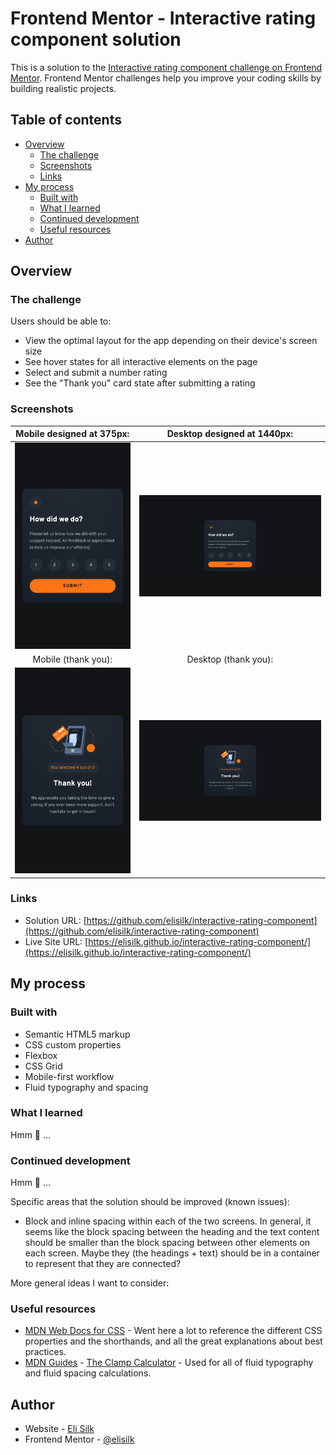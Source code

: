 # Frontend Mentor - Interactive rating component solution

This is a solution to the [Interactive rating component challenge on Frontend Mentor](https://www.frontendmentor.io/challenges/interactive-rating-component-koxpeBUmI). Frontend Mentor challenges help you improve your coding skills by building realistic projects.

## Table of contents

- [Overview](#overview)
  - [The challenge](#the-challenge)
  - [Screenshots](#screenshots)
  - [Links](#links)
- [My process](#my-process)
  - [Built with](#built-with)
  - [What I learned](#what-i-learned)
  - [Continued development](#continued-development)
  - [Useful resources](#useful-resources)
- [Author](#author)

## Overview

### The challenge

Users should be able to:

- View the optimal layout for the app depending on their device's screen size
- See hover states for all interactive elements on the page
- Select and submit a number rating
- See the "Thank you" card state after submitting a rating

### Screenshots

|             Mobile designed at 375px:              |             Desktop designed at 1440px:             |
| :------------------------------------------------: | :-------------------------------------------------: |
|  ![](./screenshots/screenshot-mobile-rating.png)   |  ![](./screenshots/screenshot-desktop-rating.png)   |
|                Mobile (thank you):                 |                Desktop (thank you):                 |
| ![](./screenshots/screenshot-mobile-thank-you.png) | ![](./screenshots/screenshot-desktop-thank-you.png) |

### Links

- Solution URL: [https://github.com/elisilk/interactive-rating-component](https://github.com/elisilk/interactive-rating-component)
- Live Site URL: [https://elisilk.github.io/interactive-rating-component/](https://elisilk.github.io/interactive-rating-component/)

## My process

### Built with

- Semantic HTML5 markup
- CSS custom properties
- Flexbox
- CSS Grid
- Mobile-first workflow
- Fluid typography and spacing

### What I learned

Hmm 🤔 ...

### Continued development

Hmm 🤔 ...

Specific areas that the solution should be improved (known issues):

- Block and inline spacing within each of the two screens. In general, it seems like the block spacing between the heading and the text content should be smaller than the block spacing between other elements on each screen. Maybe they (the headings + text) should be in a container to represent that they are connected?

More general ideas I want to consider:

### Useful resources

- [MDN Web Docs for CSS](https://developer.mozilla.org/en-US/docs/Web/CSS) - Went here a lot to reference the different CSS properties and the shorthands, and all the great explanations about best practices.
- [MDN Guides](https://developer.mozilla.org/en-US/docs/Learn) - [The Clamp Calculator](https://royalfig.github.io/fluid-typography-calculator/) - Used for all of fluid typography and fluid spacing calculations.

## Author

- Website - [Eli Silk](https://github.com/elisilk)
- Frontend Mentor - [@elisilk](https://www.frontendmentor.io/profile/elisilk)
